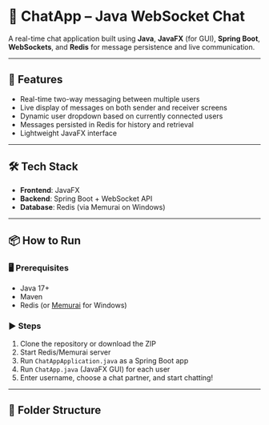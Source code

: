 # 💬 ChatApp – Java WebSocket Chat

A real-time chat application built using **Java**, **JavaFX** (for GUI), **Spring Boot**, **WebSockets**, and **Redis** for message persistence and live communication.

---

## 🚀 Features
- Real-time two-way messaging between multiple users
- Live display of messages on both sender and receiver screens
- Dynamic user dropdown based on currently connected users
- Messages persisted in Redis for history and retrieval
- Lightweight JavaFX interface

---

## 🛠️ Tech Stack
- **Frontend**: JavaFX
- **Backend**: Spring Boot + WebSocket API
- **Database**: Redis (via Memurai on Windows)

---

## 📦 How to Run

### 🖥️ Prerequisites
- Java 17+
- Maven
- Redis (or [Memurai](https://www.memurai.com/) for Windows)

### ▶️ Steps
1. Clone the repository or download the ZIP  
2. Start Redis/Memurai server  
3. Run `ChatAppApplication.java` as a Spring Boot app  
4. Run `ChatApp.java` (JavaFX GUI) for each user  
5. Enter username, choose a chat partner, and start chatting!

---

## 📁 Folder Structure
